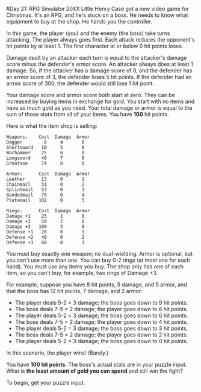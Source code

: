 #Day 21: RPG Simulator 20XX
Little Henry Case got a new video game for Christmas. It's an RPG, and he's stuck on a boss. He needs to know what 
equipment to buy at the shop. He hands you the controller.

In this game, the player (you) and the enemy (the boss) take turns attacking. The player always goes first. Each 
attack reduces the opponent's hit points by at least 1. The first character at or below 0 hit points loses.

Damage dealt by an attacker each turn is equal to the attacker's damage score minus the defender's armor score. An 
attacker always does at least 1 damage. So, if the attacker has a damage score of 8, and the defender has an armor 
score of 3, the defender loses 5 hit points. If the defender had an armor score of 300, the defender would still 
lose 1 hit point.

Your damage score and armor score both start at zero. They can be increased by buying items in exchange for gold. 
You start with no items and have as much gold as you need. Your total damage or armor is equal to the sum of those 
stats from all of your items. You have **100** hit points.

Here is what the item shop is selling:
```
Weapons:    Cost  Damage  Armor
Dagger        8     4       0
Shortsword   10     5       0
Warhammer    25     6       0
Longsword    40     7       0
Greataxe     74     8       0

Armor:      Cost  Damage  Armor
Leather      13     0       1
Chainmail    31     0       2
Splintmail   53     0       3
Bandedmail   75     0       4
Platemail   102     0       5

Rings:      Cost  Damage  Armor
Damage +1    25     1       0
Damage +2    50     2       0
Damage +3   100     3       0
Defense +1   20     0       1
Defense +2   40     0       2
Defense +3   80     0       3
```
You must buy exactly one weapon; no dual-wielding. Armor is optional, but you can't use more than one. 
You can buy 0-2 rings (at most one for each hand). You must use any items you buy. The shop only has one of each item, 
so you can't buy, for example, two rings of Damage +3.

For example, suppose you have 8 hit points, 5 damage, and 5 armor, and that the boss has 12 hit points, 7 damage, 
and 2 armor:

* The player deals 5-2 = 3 damage; the boss goes down to 9 hit points.
* The boss deals 7-5 = 2 damage; the player goes down to 6 hit points.
* The player deals 5-2 = 3 damage; the boss goes down to 6 hit points.
* The boss deals 7-5 = 2 damage; the player goes down to 4 hit points.
* The player deals 5-2 = 3 damage; the boss goes down to 3 hit points.
* The boss deals 7-5 = 2 damage; the player goes down to 2 hit points.
* The player deals 5-2 = 3 damage; the boss goes down to 0 hit points.

In this scenario, the player wins! (Barely.)

You have **100 hit points**. The boss's actual stats are in your puzzle input. What is **the least amount of gold 
you can spend** and still win the fight?

To begin, get your puzzle input.

